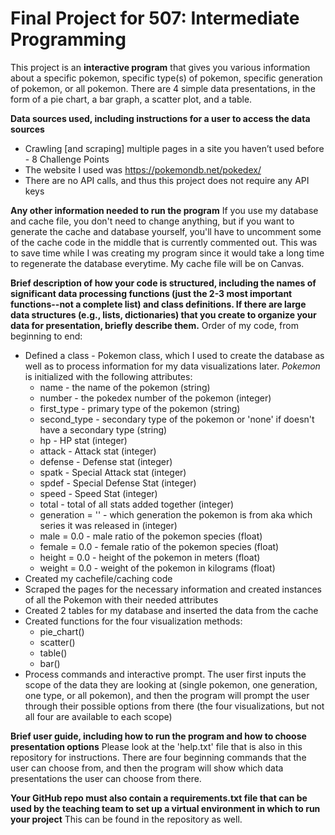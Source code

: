 # Final Project for 507: Intermediate Programming

This project is an **interactive program** that gives you various information about a specific pokemon, specific type(s) of pokemon, specific generation of pokemon, or all pokemon. There are 4 simple data presentations, in the form of a pie chart, a bar graph, a scatter plot, and a table.

**Data sources used, including instructions for a user to access the data sources**
* Crawling [and scraping] multiple pages in a site you haven’t used before - 8 Challenge Points
* The website I used was https://pokemondb.net/pokedex/
* There are no API calls, and thus this project does not require any API keys

**Any other information needed to run the program**
If you use my database and cache file, you don't need to change anything, but if you want to generate the cache and database yourself, you'll have to uncomment some of the cache code in the middle that is currently commented out. This was to save time while I was creating my program since it would take a long time to regenerate the database everytime. My cache file will be on Canvas.

**Brief description of how your code is structured, including the names of significant data processing functions (just the 2-3 most important functions--not a complete list) and class definitions. If there are large data structures (e.g., lists, dictionaries) that you create to organize your data for presentation, briefly describe them.**
Order of my code, from beginning to end:
* Defined a class - Pokemon class, which I used to create the database as well as to process information for my data visualizations later. _Pokemon_ is initialized with the following attributes: 
    * name - the name of the pokemon (string)
    * number - the pokedex number of the pokemon (integer)
    * first_type - primary type of the pokemon (string)
    * second_type - secondary type of the pokemon or 'none' if doesn't have a secondary type (string)
    * hp - HP stat (integer)
    * attack - Attack stat (integer)
    * defense - Defense stat (integer)
    * spatk - Special Attack stat (integer)
    * spdef - Special Defense Stat (integer)
    * speed - Speed Stat (integer)
    * total - total of all stats added together (integer)
    * generation = '' - which generation the pokemon is from aka which series it was released in (integer)
    * male = 0.0 - male ratio of the pokemon species (float)
    * female = 0.0 - female ratio of the pokemon species (float)
    * height = 0.0 - height of the pokemon in meters (float)
    * weight = 0.0 - weight of the pokemon in kilograms (float)
* Created my cachefile/caching code
* Scraped the pages for the necessary information and created instances of all the Pokemon with their needed attributes
* Created 2 tables for my database and inserted the data from the cache
* Created functions for the four visualization methods:
    * pie_chart()
    * scatter()
    * table()
    * bar()
* Process commands and interactive prompt. The user first inputs the scope of the data they are looking at (single pokemon, one generation, one type, or all pokemon), and then the program will prompt the user through their possible options from there (the four visualizations, but not all four are available to each scope)

**Brief user guide, including how to run the program and how to choose presentation options**
Please look at the 'help.txt' file that is also in this repository for instructions. There are four beginning commands that the user can choose from, and then the program will show which data presentations the user can choose from there.

**Your GitHub repo must also contain a requirements.txt file that can be used by the teaching team to set up a virtual environment in which to run your project**
This can be found in the repository as well.
